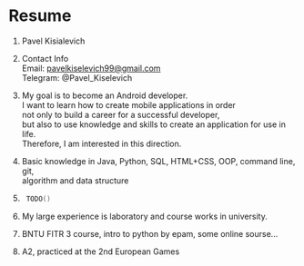 # Resume

1. Pavel Kisialevich

2. Contact Info  
    Email: pavelkiselevich99@gmail.com  
    Telegram: @Pavel_Kiselevich

3. My goal is to become an Android developer.  
   I want to learn how to create mobile applications in order  
   not only to build a career for a successful developer,  
   but also to use knowledge and skills to create an application for use in life.  
   Therefore, I am interested in this direction.
   
4. Basic knowledge in Java, Python, SQL, HTML+CSS, OOP, command line, git,  
   algorithm and data structure
   
5. ```kotlin
    TODO()
   ```

6. My large experience is laboratory and сourse works in university.

7. BNTU FITR 3 course, intro to python by epam, some online sourse...

8. A2, practiced at the 2nd European Games
